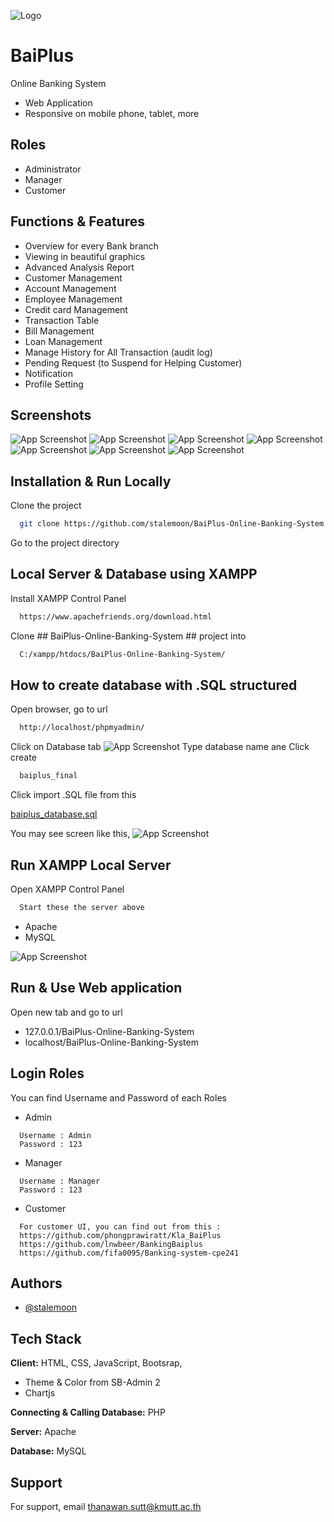 
![Logo](https://cdn.discordapp.com/attachments/1171522902701658185/1171522945206730752/logoBai2.png?ex=655cfcc3&is=654a87c3&hm=0015733a59b090d0eae1b4274806d000677ec1cd60ebfff7096600a220f908f7&)


# BaiPlus

Online Banking System 
- Web Application
- Responsive on mobile phone, tablet, more


## Roles

- Administrator
- Manager
- Customer

## Functions & Features

- Overview for every Bank branch
- Viewing in beautiful graphics
- Advanced Analysis Report
- Customer Management
- Account Management
- Employee Management
- Credit card Management
- Transaction Table
- Bill Management
- Loan Management
- Manage History for All Transaction (audit log)
- Pending Request (to Suspend for Helping Customer)
- Notification
- Profile Setting


## Screenshots

![App Screenshot](https://cdn.discordapp.com/attachments/1171522902701658185/1171526907662192700/image.png?ex=655d0074&is=654a8b74&hm=8488511dbfffd40ab667dfc1320d9cfc89f26567da671a50f964005b9cac0156&)
![App Screenshot](https://cdn.discordapp.com/attachments/1171522902701658185/1171527397263294575/image.png?ex=655d00e9&is=654a8be9&hm=7f34707650f3dbddc9647dbd7b255d8e8f89f0eeba1285c7dd6a0526eddf9d5d&)
![App Screenshot](https://cdn.discordapp.com/attachments/1171522902701658185/1171527011081142473/image.png?ex=655d008d&is=654a8b8d&hm=307c92d58b8affd01df959f4e229a4bd36e011e5a07da50a165eea1ce95e68a9&)
![App Screenshot](https://cdn.discordapp.com/attachments/1171522902701658185/1171527027568951296/image.png?ex=655d0091&is=654a8b91&hm=849b72c02d8ad0711b05400a8a30e1fa6c6b6adc92cdb68e75c16348dfff02f8&)
![App Screenshot](https://cdn.discordapp.com/attachments/1171522902701658185/1171527432700969000/image.png?ex=655d00f1&is=654a8bf1&hm=6b6556a598fd199e54236a7077cd74e1aac9f4ce9168a9ebd270a53957e11f62&)
![App Screenshot](https://cdn.discordapp.com/attachments/1171522902701658185/1171527117402550412/image.png?ex=655d00a6&is=654a8ba6&hm=d370548f7c6b0c0bea0cd0ee1e148da707aed8a1eacd44af61d98f4a18fa6cdb&)
![App Screenshot](https://cdn.discordapp.com/attachments/1171522902701658185/1171527291814285372/image.png?ex=655d00d0&is=654a8bd0&hm=711bc29ba1e07da3f3460c02e2497af1372a3c96dd597fba3ec8be45620532f3&)



## Installation & Run Locally

Clone the project

```bash
  git clone https://github.com/stalemoon/BaiPlus-Online-Banking-System
```

Go to the project directory
## Local Server & Database using XAMPP


Install XAMPP Control Panel

```bash
  https://www.apachefriends.org/download.html
```

Clone ## BaiPlus-Online-Banking-System ## project into

```bash
  C:/xampp/htdocs/BaiPlus-Online-Banking-System/
```





## How to create database with .SQL structured

Open browser, go to url
```bash
  http://localhost/phpmyadmin/
```
Click on Database tab
![App Screenshot](https://cdn.discordapp.com/attachments/1171522902701658185/1171532592546320474/image.png?ex=655d05c0&is=654a90c0&hm=0d1d34a4e123c9fd6b947a15de1744ac8b00eab42d2a7ffa5a7f899a43f3613d&)
Type database name ane Click create
```bash
  baiplus_final
```
Click import .SQL file from this

  [baiplus_database.sql](https://cdn.discordapp.com/attachments/1171522902701658185/1171533243380670605/baiplus_database.sql?ex=655d065b&is=654a915b&hm=bfc7b101d60bf40e24a6a44aeadda6b524cbf682a5122615c632d48b6850796d&)

You may see screen like this,
![App Screenshot](https://cdn.discordapp.com/attachments/1171522902701658185/1171533905577386095/image.png?ex=655d06f9&is=654a91f9&hm=4a425624e5dfc4bb12fd0221338b4a2690c1656ba04e9888d30fd98dd8e19c9f&)

## Run XAMPP Local Server
Open XAMPP Control Panel

```bash
  Start these the server above
```
- Apache
- MySQL

![App Screenshot](https://cdn.discordapp.com/attachments/1171522902701658185/1171529357727121429/image.png?ex=655d02bc&is=654a8dbc&hm=a9da7393088e684d7566c25042ea73066e3947efe1d81da16e0d610bf5f51ee3&)
## Run & Use Web application


Open new tab and go to url
- 127.0.0.1/BaiPlus-Online-Banking-System
- localhost/BaiPlus-Online-Banking-System

## Login Roles
You can find Username and Password of each Roles
- Admin
```
  Username : Admin
  Password : 123
```
- Manager
```
  Username : Manager
  Password : 123
```
- Customer
```
  For customer UI, you can find out from this :
  https://github.com/phongprawiratt/Kla_BaiPlus
  https://github.com/lnwbeer/BankingBaiplus
  https://github.com/fifa0095/Banking-system-cpe241
```
## Authors

- [@stalemoon](https://github.com/stalemoon)


## Tech Stack

**Client:** HTML, CSS, JavaScript, Bootsrap,

- Theme & Color from SB-Admin 2
- Chartjs

**Connecting & Calling Database:** PHP

**Server:** Apache

**Database:** MySQL
## Support

For support, email thanawan.sutt@kmutt.ac.th


